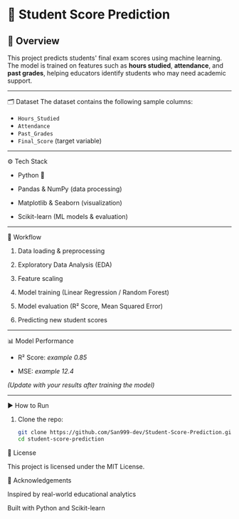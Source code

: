 # 📘 Student Score Prediction

## 📌 Overview
This project predicts students' final exam scores using machine learning.  
The model is trained on features such as **hours studied**, **attendance**, and **past grades**, helping educators identify students who may need academic support.

---

 🗂️ Dataset
The dataset contains the following sample columns:
- `Hours_Studied`
- `Attendance`
- `Past_Grades`
- `Final_Score` (target variable)

---
 ⚙️ Tech Stack
- Python 🐍
   
- Pandas & NumPy (data processing)
   
- Matplotlib & Seaborn (visualization)
  
- Scikit-learn (ML models & evaluation)  

---

🚀 Workflow
1. Data loading & preprocessing
 
2. Exploratory Data Analysis (EDA)
   
3. Feature scaling

4. Model training (Linear Regression / Random Forest)
 
5. Model evaluation (R² Score, Mean Squared Error)
   
  
6. Predicting new student scores  

---

 📊 Model Performance
 
- R² Score: *example 0.85*
  
- MSE: *example 12.4*
  

*(Update with your results after training the model)*

---

 ▶️ How to Run
1. Clone the repo:
   ```bash
   git clone https://github.com/San999-dev/Student-Score-Prediction.git
   cd student-score-prediction


  📄 License
   

This project is licensed under the MIT License.

🙌 Acknowledgements

Inspired by real-world educational analytics

Built with Python and Scikit-learn
